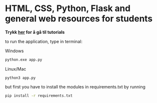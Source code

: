 # HTML, CSS, Python, Flask and general web resources for students

**Trykk [her](tutorials/README.md) for å gå til tutorials**

to run the application, type in terminal:

Windows

```cmd
python.exe app.py
```

Linux/Mac

```terminal
python3 app.py
```

but first you have to install the modules in requirements.txt by running

```cmd
pip install -r requirements.txt
```

